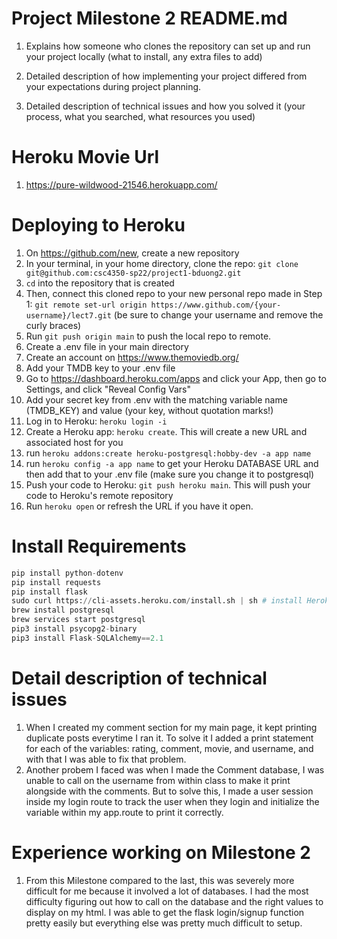 # Project Milestone 2 README.md

1. Explains how someone who clones the repository can set up and run your project locally (what to install, any extra files to add)

2. Detailed description of how implementing your project differed from your expectations during project planning.

3. Detailed description of technical issues and how you solved it (your process, what you searched, what resources you used)

# Heroku Movie Url

1. https://pure-wildwood-21546.herokuapp.com/

# Deploying to Heroku

1. On https://github.com/new, create a new repository
2. In your terminal, in your home directory, clone the repo: `git clone git@github.com:csc4350-sp22/project1-bduong2.git`
3. `cd` into the repository that is created
4. Then, connect this cloned repo to your new personal repo made in Step 1: `git remote set-url origin https://www.github.com/{your-username}/lect7.git` (be sure to change your username and remove the curly braces)
5. Run `git push origin main` to push the local repo to remote.
6. Create a .env file in your main directory
7. Create an account on https://www.themoviedb.org/
8. Add your TMDB key to your .env file
9. Go to https://dashboard.heroku.com/apps and click your App, then go to Settings, and click "Reveal Config Vars"
10. Add your secret key from .env with the matching variable name (TMDB_KEY) and value (your key, without quotation marks!)
11. Log in to Heroku: `heroku login -i`
12. Create a Heroku app: `heroku create`. This will create a new URL and associated host for you
13. run `heroku addons:create heroku-postgresql:hobby-dev -a app name`
14. run `heroku config -a app name` to get your Heroku DATABASE URL and then add that to your .env file (make sure you change it to postgresql)
15. Push your code to Heroku: `git push heroku main`. This will push your code to Heroku's remote repository
16. Run `heroku open` or refresh the URL if you have it open.

# Install Requirements

```python
pip install python-dotenv
pip install requests
pip install flask
sudo curl https://cli-assets.heroku.com/install.sh | sh # install Heroku
brew install postgresql
brew services start postgresql
pip3 install psycopg2-binary
pip3 install Flask-SQLAlchemy==2.1
```

# Detail description of technical issues

1.  When I created my comment section for my main page, it kept printing duplicate posts everytime I ran it. To solve it I added a print statement for each of the variables: rating, comment, movie, and username, and with that I was able to fix that problem.
2.  Another probem I faced was when I made the Comment database, I was unable to call on the username from within class to make it print alongside with the comments. But to solve this, I made a user session inside my login route to track the user when they login and initialize the variable within my app.route to print it correctly.

# Experience working on Milestone 2

1. From this Milestone compared to the last, this was severely more difficult for me because it involved a lot of databases. I had the most difficulty figuring out how to call on the database and the right values to display on my html. I was able to get the flask login/signup function pretty easily but everything else was pretty much difficult to setup.
